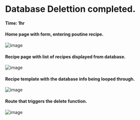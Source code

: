 # Database Delettion completed.

#### Time: 1hr 

#### Home page with form, entering poutine recipe.

![image](https://github.com/user-attachments/assets/30df7f95-36b5-4321-9bd2-ab4ad86be1c9)

#### Recipe page with list of recipes displayed from database.
![image](https://github.com/user-attachments/assets/3315995c-bac1-44b4-9825-7231b5431f87)

#### Recipe template with the database info being looped through.
![image](https://github.com/user-attachments/assets/c81682be-1964-41ca-abf3-4747fe954b73)

#### Route that triggers the delete function.
![image](https://github.com/user-attachments/assets/c1010333-c6db-4ff1-bd30-f63dab205c54)
